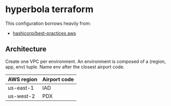 # hyperbola terraform

This configuration borrows heavily from:

-   [hashicorp/best-practices aws](https://github.com/hashicorp/best-practices/tree/master/terraform/providers/aws)

## Architecture

Create one VPC per environment. An environment is composed of a (region, app,
env) tuple. Name env after the closest airport code.

| AWS region | Airport code |
| ---------- | ------------ |
| us-east-1  | IAD          |
| us-west-2  | PDX          |
